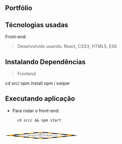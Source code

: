 ## Portfólio
 
## Técnologias usadas

Front-end:

> Desenvolvido usando: React, CSS3, HTML5, ES6


## Instalando Dependências

> Frontend

cd src/
npm install
npm i swiper

##  Executando aplicação
 
    
-   Para rodar o front-end:
    
    ```
      cd src/ && npm start


<p>
    <img src="src/images/giphy.gif" width="240" height="24~ÇJHNHJ     0" frameBorder="0" class="giphy-embed" allowFullScreen />
</p>
